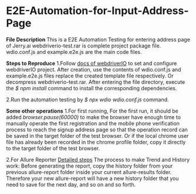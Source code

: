 # E2E-Automation-for-Input-Address-Page
**File Description**
This is a E2E Automation Testing for entering address page of Jerry.ai
webdriverio-test.rar is complete project package file.
wdio.conf.js and example.e2e.js are the main code files.

**Steps to Reproduce**
1.Follow [docs of webdriverIO](https://webdriver.io/docs/gettingstarted.html) to set and configure webdriverIO project. After creation, use the contents of wdio.conf.js and example.e2e.js files replace the created template file respectively.
Or decompress webdriverio-test.rar. After entering the file directory, execute the *$ npm install* command to install the corresponding dependencies.

2.Run the automation testing by *$ npx wdio wdio.conf.js* command.

**Some other operations**
1.For first running, 
For the first run, it should be added *browser.pause(60000)* to make the browser have enough time to manually operate the first registration and the mobile phone verification process to reach the signup address page so that the operation record can be saved in the target folder of the test browser. Or if the local chrome user file has already been recorded in the chrome profile folder, copy it directly to the target folder of the test browser.

2.For Allure Reporter
[Detailed steps](https://webdriver.io/docs/allure-reporter.html)
The process to make Trend and History work:
Before generating the report, copy the history folder from your previous allure-report folder inside your current allure-results folder.
Therefore your new allure-report will have a new history folder that you need to save for the next day, and so on and so forth.

